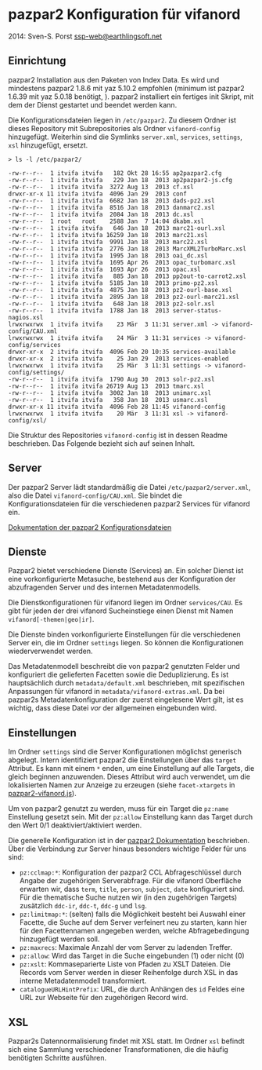 # pazpar2 Konfiguration für vifanord

2014: Sven-S. Porst <ssp-web@earthlingsoft.net>


## Einrichtung
pazpar2 Installation aus den Paketen von Index Data. Es wird und mindestens pazpar2 1.8.6 mit yaz 5.10.2 empfohlen (minimum ist pazpar2 1.6.39 mit yaz 5.0.18 benötigt, ). pazpar2 installiert ein fertiges init Skript, mit dem der Dienst gestartet und beendet werden kann.

Die Konfigurationsdateien liegen in `/etc/pazpar2`. Zu diesem Ordner ist dieses Repository mit Subrepositories als Ordner `vifanord-config` hinzugefügt. Weiterhin sind die Symlinks `server.xml`, `services`, `settings`, `xsl` hinzugefügt, ersetzt.

	> ls -l /etc/pazpar2/

	-rw-r--r--  1 itvifa itvifa   182 Okt 28 16:55 ap2pazpar2.cfg
	-rw-r--r--  1 itvifa itvifa   229 Jan 18  2013 ap2pazpar2-js.cfg
	-rw-r--r--  1 itvifa itvifa  3272 Aug 13  2013 cf.xsl
	drwxr-xr-x 11 itvifa itvifa  4096 Jan 29  2013 conf
	-rw-r--r--  1 itvifa itvifa  6682 Jan 18  2013 dads-pz2.xsl
	-rw-r--r--  1 itvifa itvifa  8516 Jan 18  2013 danmarc2.xsl
	-rw-r--r--  1 itvifa itvifa  2084 Jan 18  2013 dc.xsl
	-rw-r--r--  1 root   root    2588 Jan  7 14:04 dkabm.xsl
	-rw-r--r--  1 itvifa itvifa   646 Jan 18  2013 marc21-ourl.xsl
	-rw-r--r--  1 itvifa itvifa 16259 Jan 18  2013 marc21.xsl
	-rw-r--r--  1 itvifa itvifa  9991 Jan 18  2013 marc22.xsl
	-rw-r--r--  1 itvifa itvifa  2776 Jan 18  2013 MarcXML2TurboMarc.xsl
	-rw-r--r--  1 itvifa itvifa  1995 Jan 18  2013 oai_dc.xsl
	-rw-r--r--  1 itvifa itvifa  1695 Apr 26  2013 opac_turbomarc.xsl
	-rw-r--r--  1 itvifa itvifa  1693 Apr 26  2013 opac.xsl
	-rw-r--r--  1 itvifa itvifa   885 Jan 18  2013 pp2out-to-carrot2.xsl
	-rw-r--r--  1 itvifa itvifa  5185 Jan 18  2013 primo-pz2.xsl
	-rw-r--r--  1 itvifa itvifa  4875 Jan 18  2013 pz2-ourl-base.xsl
	-rw-r--r--  1 itvifa itvifa  2895 Jan 18  2013 pz2-ourl-marc21.xsl
	-rw-r--r--  1 itvifa itvifa   648 Jan 18  2013 pz2-solr.xsl
	-rw-r--r--  1 itvifa itvifa  1788 Jan 18  2013 server-status-nagios.xsl
	lrwxrwxrwx  1 itvifa itvifa    23 Mär  3 11:31 server.xml -> vifanord-config/CAU.xml
	lrwxrwxrwx  1 itvifa itvifa    24 Mär  3 11:31 services -> vifanord-config/services
	drwxr-xr-x  2 itvifa itvifa  4096 Feb 20 10:35 services-available
	drwxr-xr-x  2 itvifa itvifa    25 Jan 29  2013 services-enabled
	lrwxrwxrwx  1 itvifa itvifa    25 Mär  3 11:31 settings -> vifanord-config/settings/
	-rw-r--r--  1 itvifa itvifa  1790 Aug 30  2013 solr-pz2.xsl
	-rw-r--r--  1 itvifa itvifa 26719 Aug 13  2013 tmarc.xsl
	-rw-r--r--  1 itvifa itvifa  3002 Jan 18  2013 unimarc.xsl
	-rw-r--r--  1 itvifa itvifa   358 Jan 18  2013 usmarc.xsl
	drwxr-xr-x 11 itvifa itvifa  4096 Feb 28 11:45 vifanord-config
	lrwxrwxrwx  1 itvifa itvifa    20 Mär  3 11:31 xsl -> vifanord-config/xsl/


Die Struktur des Repositories `vifanord-config` ist in dessen Readme beschrieben. Das Folgende bezieht sich auf seinen Inhalt.


## Server

Der pazpar2 Server lädt standardmäßig die Datei `/etc/pazpar2/server.xml`, also die Datei `vifanord-config/CAU.xml`. Sie bindet die Konfigurationsdateien für die verschiedenen pazpar2 Services für vifanord ein.

[Dokumentation der pazpar2 Konfigurationsdateien](http://www.indexdata.com/pazpar2/doc/pazpar2_conf.html)

## Dienste

Pazpar2 bietet verschiedene Dienste (Services) an. Ein solcher Dienst ist eine vorkonfigurierte Metasuche, bestehend aus der Konfiguration der abzufragenden Server und des internen Metadatenmodells.

Die Dienstkonfigurationen für vifanord liegen im Ordner `services/CAU`. Es gibt für jeden der drei vifanord Sucheinstiege einen Dienst mit Namen `vifanord[-themen|geo|ir]`.

Die Dienste binden vorkonfigurierte Einstellungen für die verschiedenen Server ein, die im Ordner `settings` liegen. So können die Konfigurationen wiederverwendet werden.

Das Metadatenmodell beschreibt die von pazpar2 genutzten Felder und konfiguriert die gelieferten Facetten sowie die Deduplizierung. Es ist hauptsächlich durch `metadata/default.xml` beschrieben, mit spezifischen Anpassungen für vifanord in `metadata/vifanord-extras.xml`. Da bei pazpar2s Metadatenkonfiguration der zuerst eingelesene Wert gilt, ist es wichtig, dass diese Datei _vor_ der allgemeinen eingebunden wird.


## Einstellungen

Im Ordner `settings` sind die Server Konfigurationen möglichst generisch abgelegt. Intern identifiziert pazpar2 die Einstellungen über das `target` Attribut. Es kann mit einem `*` enden, um eine Einstellung auf alle Targets, die gleich beginnen anzuwenden. Dieses Attribut wird auch verwendet, um die lokalisierten Namen zur Anzeige zu erzeugen (siehe `facet-xtargets` in  [pazpar2-vifanord.js](https://github.com/ssp/vifanord-pazpar2-typo3/blob/master/pazpar2-vifanord.js)).

Um von pazpar2 genutzt zu werden, muss für ein Target die `pz:name` Einstellung gesetzt sein. Mit der `pz:allow` Einstellung kann das Target durch den Wert 0/1 deaktiviert/aktiviert werden.

Die generelle Konfiguration ist in der [pazpar2 Dokumentation](http://www.indexdata.com/pazpar2/doc/pazpar2_conf.html) beschrieben. Über die Verbindung zur Server hinaus besonders wichtige Felder für uns sind:

* `pz:cclmap:*`: Konfiguration der pazpar2 CCL Abfrageschlüssel durch Angabe der zugehörigen Serverabfrage. Für die vifanord Oberfläche erwarten wir, dass `term`, `title`, `person`, `subject`, `date` konfiguriert sind. Für die thematische Suche nutzen wir (in den zugehörigen Targets) zusätzlich `ddc-ir`, `ddc-t`, `ddc-g` und `lsg`.
* `pz:limitmap:*`: (selten) falls die Möglichkeit besteht bei Auswahl einer Facette, die Suche auf dem Server verfeinert neu zu starten, kann hier für den Facettennamen angegeben werden, welche Abfragebedingung hinzugefügt werden soll.
* `pz:maxrecs`: Maximale Anzahl der vom Server zu ladenden Treffer.
* `pz:allow`: Wird das Target in die Suche eingebunden (1) oder nicht (0)
* `pz:xslt`: Kommaseparierte Liste von Pfaden zu XSLT Dateien. Die Records vom Server werden in dieser Reihenfolge durch XSL in das interne Metadatenmodell transformiert.
* `catalogueURLHintPrefix`: URL, die durch Anhängen des `id` Feldes eine URL zur Webseite für den zugehörigen Record wird.


## XSL

Pazpar2s Datennormalisierung findet mit XSL statt. Im Ordner `xsl` befindt sich eine Sammlung verschiedener Transformationen, die die häufig benötigten Schritte ausführen.
